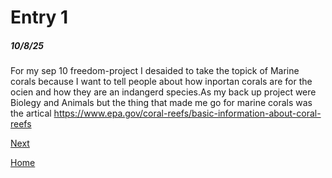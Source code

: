 # Entry 1
##### 10/8/25

 For my sep 10 freedom-project I desaided to take the topick of Marine corals because I want to tell people about how inportan corals are for the ocien and how they are an indangerd species.As my back up project were Biolegy and Animals but the thing that made me go for marine corals was the artical https://www.epa.gov/coral-reefs/basic-information-about-coral-reefs    

[Next](entry02.md)

[Home](../README.md)
